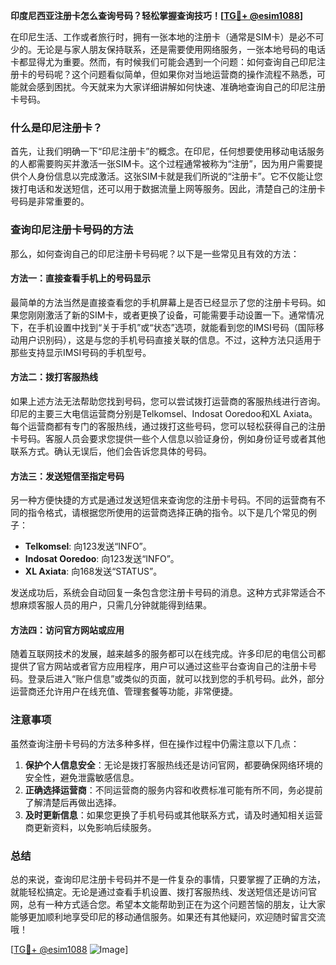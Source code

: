**印度尼西亚注册卡怎么查询号码？轻松掌握查询技巧！[[TG💪+ @esim1088](https://t.me/s/esim1088)]**

在印尼生活、工作或者旅行时，拥有一张本地的注册卡（通常是SIM卡）是必不可少的。无论是与家人朋友保持联系，还是需要使用网络服务，一张本地号码的电话卡都显得尤为重要。然而，有时候我们可能会遇到一个问题：如何查询自己印尼注册卡的号码呢？这个问题看似简单，但如果你对当地运营商的操作流程不熟悉，可能就会感到困扰。今天就来为大家详细讲解如何快速、准确地查询自己的印尼注册卡号码。

### 什么是印尼注册卡？

首先，让我们明确一下“印尼注册卡”的概念。在印尼，任何想要使用移动电话服务的人都需要购买并激活一张SIM卡。这个过程通常被称为“注册”，因为用户需要提供个人身份信息以完成激活。这张SIM卡就是我们所说的“注册卡”。它不仅能让您拨打电话和发送短信，还可以用于数据流量上网等服务。因此，清楚自己的注册卡号码是非常重要的。

### 查询印尼注册卡号码的方法

那么，如何查询自己的印尼注册卡号码呢？以下是一些常见且有效的方法：

#### 方法一：直接查看手机上的号码显示

最简单的方法当然是直接查看您的手机屏幕上是否已经显示了您的注册卡号码。如果您刚刚激活了新的SIM卡，或者更换了设备，可能需要手动设置一下。通常情况下，在手机设置中找到“关于手机”或“状态”选项，就能看到您的IMSI号码（国际移动用户识别码），这是与您的手机号码直接关联的信息。不过，这种方法只适用于那些支持显示IMSI号码的手机型号。

#### 方法二：拨打客服热线

如果上述方法无法帮助您找到号码，您可以尝试拨打运营商的客服热线进行咨询。印尼的主要三大电信运营商分别是Telkomsel、Indosat Ooredoo和XL Axiata。每个运营商都有专门的客服热线，通过拨打这些号码，您可以轻松获得自己的注册卡号码。客服人员会要求您提供一些个人信息以验证身份，例如身份证号或者其他联系方式。确认无误后，他们会告诉您具体的号码。

#### 方法三：发送短信至指定号码

另一种方便快捷的方式是通过发送短信来查询您的注册卡号码。不同的运营商有不同的指令格式，请根据您所使用的运营商选择正确的指令。以下是几个常见的例子：

- **Telkomsel**: 向123发送“INFO”。
- **Indosat Ooredoo**: 向123发送“INFO”。
- **XL Axiata**: 向168发送“STATUS”。

发送成功后，系统会自动回复一条包含您注册卡号码的消息。这种方式非常适合不想麻烦客服人员的用户，只需几分钟就能得到结果。

#### 方法四：访问官方网站或应用

随着互联网技术的发展，越来越多的服务都可以在线完成。许多印尼的电信公司都提供了官方网站或者官方应用程序，用户可以通过这些平台查询自己的注册卡号码。登录后进入“账户信息”或类似的页面，就可以找到您的手机号码。此外，部分运营商还允许用户在线充值、管理套餐等功能，非常便捷。

### 注意事项

虽然查询注册卡号码的方法多种多样，但在操作过程中仍需注意以下几点：

1. **保护个人信息安全**：无论是拨打客服热线还是访问官网，都要确保网络环境的安全性，避免泄露敏感信息。
2. **正确选择运营商**：不同运营商的服务内容和收费标准可能有所不同，务必提前了解清楚后再做出选择。
3. **及时更新信息**：如果您更换了手机号码或其他联系方式，请及时通知相关运营商更新资料，以免影响后续服务。

### 总结

总的来说，查询印尼注册卡号码并不是一件复杂的事情，只要掌握了正确的方法，就能轻松搞定。无论是通过查看手机设置、拨打客服热线、发送短信还是访问官网，总有一种方式适合您。希望本文能帮助到正在为这个问题苦恼的朋友，让大家能够更加顺利地享受印尼的移动通信服务。如果还有其他疑问，欢迎随时留言交流哦！

[[TG💪+ @esim1088](https://t.me/s/esim1088) ![Image](https://i.postimg.cc/4NQfJmqS/Snipaste-2025-05-13-00-14-12.png)]